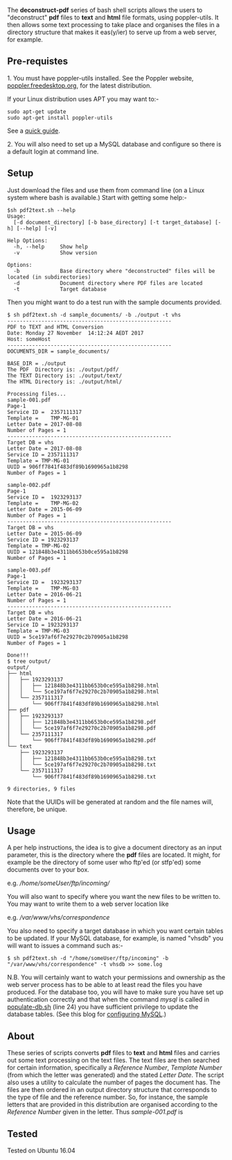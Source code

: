 The **deconstruct-pdf** series of bash shell scripts allows the users to "deconstruct" **pdf** files to **text** and **html** file formats, using poppler-utils. It then allows some text processing to take place and organises the files in a directory structure that makes it eas(y/ier) to serve up from a web server, for example.  


## Pre-requistes
1\. You must have poppler-utils installed. See the Poppler website, [poppler.freedesktop.org](https://poppler.freedesktop.org), for the latest distribution.


If your Linux distribution uses APT you may want to:-

```
sudo apt-get update
sudo apt-get install poppler-utils
```

See a [quick guide](https://www.howtogeek.com/228531/how-to-convert-a-pdf-file-to-editable-text-using-the-command-line-in-linux/).

2\. You will also need to set up a MySQL database and configure so there is a default login at command line.


## Setup
Just download the files and use them from command line (on a Linux system where bash is available.) Start with getting some help:-

```
$sh pdf2text.sh --help
Usage:
  [-d document_directory] [-b base_directory] [-t target_database] [-h] [--help] [-v]

Help Options:
  -h, --help     Show help
  -v             Show version

Options:
  -b             Base directory where "deconstructed" files will be located (in subdirectories)
  -d             Document directory where PDF files are located
  -t             Target database
```  

Then you might want to do a test run with the sample documents provided.

```
$ sh pdf2text.sh -d sample_documents/ -b ./output -t vhs
-----------------------------------------------------
PDF to TEXT and HTML Conversion
Date: Monday 27 November  14:12:24 AEDT 2017
Host: someHost
-----------------------------------------------------
DOCUMENTS_DIR = sample_documents/

BASE_DIR = ./output
The PDF  Directory is: ./output/pdf/
The TEXT Directory is: ./output/text/
The HTML Directory is: ./output/html/

Processing files...
sample-001.pdf
Page-1
Service ID =  2357111317
Template =    TMP-MG-01
Letter Date = 2017-08-08
Number of Pages = 1
-----------------------------------------------------
Target DB = vhs
Letter Date = 2017-08-08
Service ID = 2357111317
Template = TMP-MG-01
UUID = 906ff7841f483df89b1690965a1b8298
Number of Pages = 1

sample-002.pdf
Page-1
Service ID =  1923293137
Template =    TMP-MG-02
Letter Date = 2015-06-09
Number of Pages = 1
-----------------------------------------------------
Target DB = vhs
Letter Date = 2015-06-09
Service ID = 1923293137
Template = TMP-MG-02
UUID = 121848b3e4311bb653b0ce595a1b8298
Number of Pages = 1

sample-003.pdf
Page-1
Service ID =  1923293137
Template =    TMP-MG-03
Letter Date = 2016-06-21
Number of Pages = 1
-----------------------------------------------------
Target DB = vhs
Letter Date = 2016-06-21
Service ID = 1923293137
Template = TMP-MG-03
UUID = 5ce197af6f7e29270c2b70905a1b8298
Number of Pages = 1

Done!!!
$ tree output/
output/
├── html
│   ├── 1923293137
│   │   ├── 121848b3e4311bb653b0ce595a1b8298.html
│   │   └── 5ce197af6f7e29270c2b70905a1b8298.html
│   └── 2357111317
│       └── 906ff7841f483df89b1690965a1b8298.html
├── pdf
│   ├── 1923293137
│   │   ├── 121848b3e4311bb653b0ce595a1b8298.pdf
│   │   └── 5ce197af6f7e29270c2b70905a1b8298.pdf
│   └── 2357111317
│       └── 906ff7841f483df89b1690965a1b8298.pdf
└── text
    ├── 1923293137
    │   ├── 121848b3e4311bb653b0ce595a1b8298.txt
    │   └── 5ce197af6f7e29270c2b70905a1b8298.txt
    └── 2357111317
        └── 906ff7841f483df89b1690965a1b8298.txt

9 directories, 9 files
```

Note that the UUIDs will be generated at random and the file names will, therefore, be unique.

## Usage
A per help instructions, the idea is to give a document directory as an input parameter, this is the directory where the **pdf** files are located. It might, for example be the directory of some user who ftp'ed (or stfp'ed) some documents over to your box.

e.g. _/home/someUser/ftp/incoming/_

You will also want to specify where you want the new files to be written to. You may want to write them to a web server location like

e.g. _/var/www/vhs/correspondence_

You also need to specify a target database in which you want certain tables to be updated. If your MySQL database, for example, is named "vhsdb" you will want to issues a command such as:-


```
$ sh pdf2text.sh -d "/home/someUser/ftp/incoming" -b "/var/www/vhs/correspondence" -t vhsdb >> some.log

```  

N.B. You will certainly want to watch your permissions and ownership as the web server process has to be able to at least read the files you have produced. For the database too, you will have to make sure you have set up authentication correctly and that when the command *mysql* is called in [populate-db.sh](https://github.com/CodeforAustralia/deconstruct-pdf/blob/master/populate-db.sh) (line 24) you have sufficient privilege to update the database tables. (See this blog for [configuring MySQL](https://github.com/CodeforAustralia/vhs/wiki/Configuring-MySQL).)

## About
These series of scripts converts **pdf** files to **text** and **html** files and carries out some text processing on the text files. The text files are then searched for certain information, specifically a _Reference Number_, _Template Number_ (from which the letter was generated) and the stated _Letter Date_. The script also uses a utility to calculate the number of pages the document has. The files are then ordered in an output directory structure that corresponds to the type of file and the reference number. So, for instance, the sample letters that are provided in this distribution are organised according to the _Reference Number_ given in the letter. Thus _sample-001.pdf_ is   

## Tested

Tested on Ubuntu 16.04
